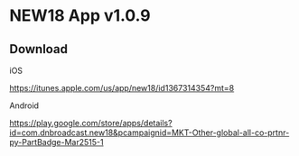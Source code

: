 # NEW18 App v1.0.9

## Download

iOS

https://itunes.apple.com/us/app/new18/id1367314354?mt=8

Android

https://play.google.com/store/apps/details?id=com.dnbroadcast.new18&pcampaignid=MKT-Other-global-all-co-prtnr-py-PartBadge-Mar2515-1

